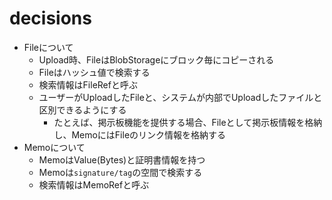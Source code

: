 # decisions

- Fileについて
  - Upload時、FileはBlobStorageにブロック毎にコピーされる
  - Fileはハッシュ値で検索する
  - 検索情報はFileRefと呼ぶ
  - ユーザーがUploadしたFileと、システムが内部でUploadしたファイルと区別できるようにする
    - たとえば、掲示板機能を提供する場合、Fileとして掲示板情報を格納し、MemoにはFileのリンク情報を格納する
- Memoについて
  - MemoはValue(Bytes)と証明書情報を持つ
  - Memoは`signature/tag`の空間で検索する
  - 検索情報はMemoRefと呼ぶ
